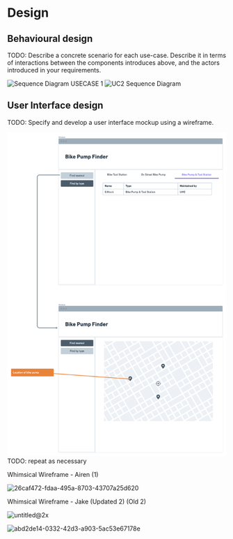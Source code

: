 # Design

## Behavioural design
TODO: Describe a concrete scenario for each use-case. 
Describe it in terms of interactions between the components introduces above, and the actors introduced in your requirements.

![Sequence Diagram USECASE 1](https://user-images.githubusercontent.com/93520494/143870996-b880f2d8-9445-4482-adbd-2d3ca584df10.png)
![UC2 Sequence Diagram](https://user-images.githubusercontent.com/86235504/144866486-58c679b2-5cb6-45f5-8211-57b3ac2cdce5.png)


## User Interface design
TODO: Specify and develop a user interface mockup using a wireframe.

![Insert your wireframe screenshots for each use-case here](images/wireframe.png)
TODO: repeat as necessary

Whimsical Wireframe - Airen (1)

![26caf472-fdaa-495a-8703-43707a25d620](https://user-images.githubusercontent.com/86235504/148756418-0f5065d2-cde8-415f-8d78-bdbc593b3915.png)

Whimsical Wireframe - Jake (Updated 2) (Old 2)

![untitled@2x](https://user-images.githubusercontent.com/93520494/164234872-77721d8c-35c7-4a2f-bb10-4e11cd8fddcc.png)



![abd2de14-0332-42d3-a903-5ac53e67178e](https://user-images.githubusercontent.com/93520494/148757940-2577e33e-96f6-4683-bd24-1368fc676790.png)

